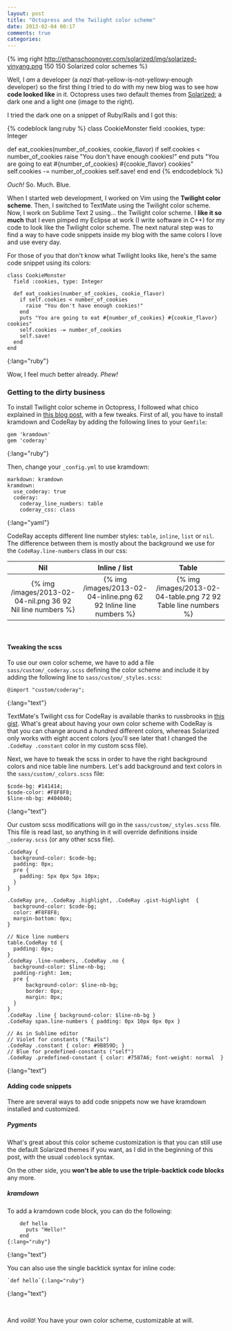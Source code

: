 ```yaml
---
layout: post
title: "Octopress and the Twilight color scheme"
date: 2013-02-04 00:17
comments: true
categories: 
---
```


{% img right http://ethanschoonover.com/solarized/img/solarized-yinyang.png 150 150 Solarized color schemes %}

Well, I *am* a developer (a *nazi* that-yellow-is-not-yellowy-enough developer) so the first thing I tried to do with my new blog was to see how **code looked like** in it.
Octopress uses two default themes from [Solarized](http://ethanschoonover.com/solarized); a dark one and a light one (image to the right).

I tried the dark one on a snippet of Ruby/Rails and I got this:

{% codeblock lang:ruby %}
class CookieMonster
  field :cookies, type: Integer
  
  def eat_cookies(number_of_cookies, cookie_flavor)
    if self.cookies < number_of_cookies
      raise "You don't have enough cookies!"
    end
    puts "You are going to eat #{number_of_cookies} #{cookie_flavor} cookies"
    self.cookies -= number_of_cookies
    self.save!
  end
end
{% endcodeblock %}

*Ouch!* So. Much. Blue.

When I started web development, I worked on Vim using the **Twilight color scheme**. Then, I switched to TextMate using the Twilight color scheme. Now, I work on Sublime Text 2 using... the Twilight color scheme. I **like it so much** that I even pimped my Eclipse at work (I write software in C++) for my code to look like the Twilight color scheme. The next natural step was to find a way to have code snippets inside my blog with the same colors I love and use every day.

For those of you that don't know what Twilight looks like, here's the same code snippet using its colors:

    class CookieMonster
      field :cookies, type: Integer
      
      def eat_cookies(number_of_cookies, cookie_flavor)
        if self.cookies < number_of_cookies
          raise "You don't have enough cookies!"
        end
        puts "You are going to eat #{number_of_cookies} #{cookie_flavor} cookies"
        self.cookies -= number_of_cookies
        self.save!
      end
    end
{:lang="ruby"}

Wow, I feel much better already. *Phew!*


### Getting to the dirty business

To install Twilight color scheme in Octopress, I followed what chico explained in [this blog post](http://oblita.com/blog/2012/07/06/octopress-with-mathjax-by-kramdown/), with a few tweaks.
First of all, you have to install kramdown and CodeRay by adding the following lines to your `Gemfile`:

    gem 'kramdown'
    gem 'coderay'
{:lang="ruby"}

Then, change your `_config.yml` to use kramdown:

    markdown: kramdown
    kramdown:
      use_coderay: true
      coderay:
        coderay_line_numbers: table
        coderay_css: class
{:lang="yaml"}

CodeRay accepts different line number styles: `table`, `inline`, `list` or `nil`. The difference between them is mostly about the background we use for the `CodeRay.line-numbers` class in our css: 

|                              Nil                            |                              Inline / list                        |                            Table                                |
| :---: | :---: | :---: |
| {% img /images/2013-02-04-nil.png 36 92 Nil line numbers %} | {% img /images/2013-02-04-inline.png 62 92 Inline line numbers %} | {% img /images/2013-02-04-table.png 72 92 Table line numbers %} |

<br/>

#### Tweaking the scss

To use our own color scheme, we have to add a file `sass/custom/_coderay.scss` defining the color scheme and include it by adding the following line to `sass/custom/_styles.scss`:

    @import "custom/coderay";
{:lang="text"}

TextMate's Twilight css for CodeRay is available thanks to russbrooks in [this gist](https://gist.github.com/2906599). What's great about having your own color scheme with CodeRay is that you can change around a *hundred* different colors, whereas Solarized only works with eight accent colors (you'll see later that I changed the `.CodeRay .constant` color in my custom scss file).

Next, we have to tweak the scss in order to have the right background colors and nice table line numbers. Let's add background and text colors in the `sass/custom/_colors.scss` file:

    $code-bg: #141414;
    $code-color: #F8F8F8;
    $line-nb-bg: #404040;
{:lang="text"}

Our custom scss modifications will go in the `sass/custom/_styles.scss` file. This file is read last, so anything in it will override definitions inside `_coderay.scss` (or any other scss file).

    .CodeRay {
      background-color: $code-bg;
      padding: 0px;
      pre {
        padding: 5px 0px 5px 10px;
      }
    }

    .CodeRay pre, .CodeRay .highlight, .CodeRay .gist-highlight  {
      background-color: $code-bg;
      color: #F8F8F8;
      margin-bottom: 0px;
    }

    // Nice line numbers
    table.CodeRay td {
      padding: 0px;
    }
    .CodeRay .line-numbers, .CodeRay .no {
      background-color: $line-nb-bg;
      padding-right: 1em;
      pre {
          background-color: $line-nb-bg;
          border: 0px;
          margin: 0px;
      }
    }
    .CodeRay .line { background-color: $line-nb-bg }
    .CodeRay span.line-numbers { padding: 0px 10px 0px 0px }

    // As in Sublime editor
    // Violet for constants ("Rails")
    .CodeRay .constant { color: #9B859D; }
    // Blue for predefined-constants ("self")
    .CodeRay .predefined-constant { color: #7587A6; font-weight: normal  }
{:lang="text"}

#### Adding code snippets

There are several ways to add code snippets now we have kramdown installed and customized.

##### Pygments

What's great about this color scheme customization is that you can still use the default Solarized themes if you want, as I did in the beginning of this post, with the usual `codeblock` syntax.

On the other side, you **won't be able to use the triple-backtick code blocks** any more.

##### kramdown

To add a kramdown code block, you can do the following:

        def hello
          puts "Hello!"
        end
    {:lang="ruby"}
{:lang="text"}

You can also use the single backtick syntax for inline code:

    `def hello`{:lang="ruby"}
{:lang="text"}

<br/>

And *voilà*! You have your own color scheme, customizable at will. 
